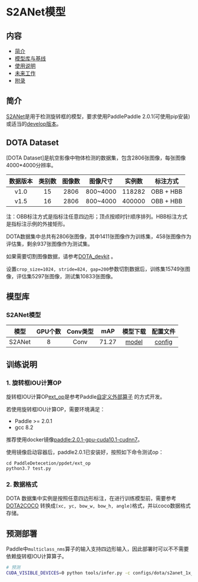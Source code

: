 # S2ANet模型

## 内容
- [简介](#简介)
- [模型库与基线](#模型库与基线)
- [使用说明](#使用说明)
- [未来工作](#未来工作)
- [附录](#附录)

## 简介

[S2ANet](https://arxiv.org/pdf/2008.09397.pdf)是用于检测旋转框的模型，要求使用PaddlePaddle 2.0.1(可使用pip安装) 或适当的[develop版本](https://www.paddlepaddle.org.cn/documentation/docs/zh/develop/install/Tables.html#whl-release)。


## DOTA Dataset
[DOTA Dataset]是航空影像中物体检测的数据集，包含2806张图像，每张图像4000*4000分辨率。

|  数据版本  |  类别数  |   图像数   |  图像尺寸  |    实例数    |     标注方式     |
|:--------:|:-------:|:---------:|:---------:| :---------:| :------------: |
|   v1.0   |   15    |   2806    | 800~4000  |   118282    |   OBB + HBB     |
|   v1.5   |   16    |   2806    | 800~4000  |   400000    |   OBB + HBB     |

注：OBB标注方式是指标注任意四边形；顶点按顺时针顺序排列。HBB标注方式是指标注示例的外接矩形。

DOTA数据集中总共有2806张图像，其中1411张图像作为训练集，458张图像作为评估集，剩余937张图像作为测试集。

如果需要切割图像数据，请参考[DOTA_devkit](https://github.com/CAPTAIN-WHU/DOTA_devkit) 。

设置`crop_size=1024, stride=824, gap=200`参数切割数据后，训练集15749张图像，评估集5297张图像，测试集10833张图像。

## 模型库

### S2ANet模型

|     模型     | GPU个数  |  Conv类型  |   mAP    |   模型下载   |   配置文件   |
|:-----------:|:-------:|:----------:|:--------:| :----------:| :---------: |
|   S2ANet    |    8    |   Conv     |   71.27  |  [model](https://paddledet.bj.bcebos.com/models/.pdparams) | [config](https://github.com/PaddlePaddle/PaddleDetection/tree/develop/configs/dota/s2anet_1x_dota.yml)                   |


## 训练说明

### 1. 旋转框IOU计算OP

旋转框IOU计算OP[ext_op](ppdet/ext_op)是参考Paddle[自定义外部算子](https://www.paddlepaddle.org.cn/documentation/docs/zh/guides/07_new_op/new_custom_op.html) 的方式开发。

若使用旋转框IOU计算OP，需要环境满足：
- Paddle >= 2.0.1
- gcc 8.2

推荐使用docker镜像[paddle:2.0.1-gpu-cuda10.1-cudnn7](registry.baidubce.com/paddlepaddle/paddle:2.0.1-gpu-cuda10.1-cudnn7)。

使用镜像启动容器后，paddle2.0.1已安装好，按照如下命令测试op：
```
cd PaddleDetecetion/ppdet/ext_op
python3.7 test.py
```

### 2. 数据格式
DOTA 数据集中实例是按照任意四边形标注，在进行训练模型前，需要参考[DOTA2COCO](https://github.com/CAPTAIN-WHU/DOTA_devkit/blob/master/DOTA2COCO.py) 转换成`[xc, yc, bow_w, bow_h, angle]`格式，并以coco数据格式存储。

## 预测部署

Paddle中`multiclass_nms`算子的输入支持四边形输入，因此部署时可以不不需要依赖旋转框IOU计算算子。

```bash
# 预测
CUDA_VISIBLE_DEVICES=0 python tools/infer.py -c configs/dota/s2anet_1x_dota.yml -o weights=model.pdparams --infer_img=demo/P0072__1.0__0___0.png --use_gpu=True
```
